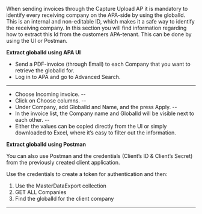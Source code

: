 When sending invoices through the Capture Upload AP it is mandatory to identify every receiving company on the APA-side by using the globalId. This is an internal and non-editable ID, which makes it a safe way to identify the receiving company. In this section you will find information regarding how to extract this Id from the customers APA-tenant. This can be done by using the UI or Postman.

**Extract globalId using APA UI**

* Send a PDF-invoice (through Email) to each Company that you want to retrieve the globalId for. 
* Log in to APA and go to Advanced Search. 
---
* Choose Incoming invoice.
--
* Click on Choose columns.
--
* Under Company, add GlobalId and Name, and the press Apply.
--
* In the invoice list, the Company name and GlobalId will be visible next to each other.
--
* Either the values can be copied directly from the UI or simply downloaded to Excel, where it’s easy to filter out the information.
 
**Extract globalId using Postman**

You can also use Postman and the credentials (Client’s ID & Client’s Secret) from the previously created client application. 

Use the credentials to create a token for authentication and then:  

1. Use the MasterDataExport collection
2. GET ALL Companies
3. Find the globalId for the client company
---



